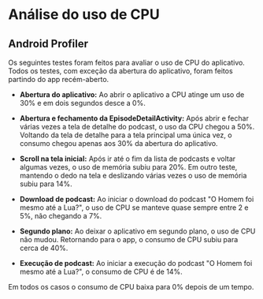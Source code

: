 # Análise do uso de CPU

## Android Profiler

Os seguintes testes foram feitos para avaliar o uso de CPU do aplicativo.
Todos os testes, com exceção da abertura do aplicativo, foram feitos partindo do app recém-aberto.

* __Abertura do aplicativo:__ Ao abrir o aplicativo a CPU atinge um uso de 30% e em dois segundos desce a 0%.

* __Abertura e fechamento da EpisodeDetailActivity:__ Após abrir e fechar várias vezes a tela de detalhe do podcast, o uso da CPU chegou a 50%. Voltando da tela de detalhe para a tela principal uma única vez, o consumo chegou apenas aos 30% da abertura do aplicativo.

* __Scroll na tela inicial:__ Após ir até o fim da lista de podcasts e voltar algumas vezes, o uso de memória subiu para 20%. Em outro teste, mantendo o dedo na tela e deslizando várias vezes o uso de memória subiu para 14%.

* __Download de podcast:__ Ao iniciar o download do podcast "O Homem foi mesmo até a Lua?", o uso de CPU se manteve quase sempre entre 2 e 5%, não chegando a 7%.

* __Segundo plano:__ Ao deixar o aplicativo em segundo plano, o uso de CPU não mudou. Retornando para o app, o consumo de CPU subiu para 
cerca de 40%.

* __Execução de podcast:__ Ao iniciar a execução do podcast "O Homem foi mesmo até a Lua?", o consumo de CPU é de 14%.

Em todos os casos o consumo de CPU baixa para 0% depois de um tempo.
